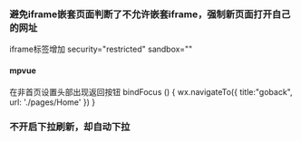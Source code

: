 ### 避免iframe嵌套页面判断了不允许嵌套iframe，强制新页面打开自己的网址
iframe标签增加   security="restricted" sandbox=""


#### mpvue
在非首页设置头部出现返回按钮
bindFocus () {
	wx.navigateTo({
		title:"goback",
		url: './pages/Home'
	})
}

### 不开启下拉刷新，却自动下拉

